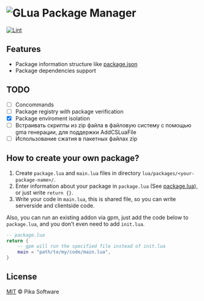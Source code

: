 # ![GLua Package Manager](https://i.imgur.com/w454Ms1.png?1)

[![Lint](https://github.com/Pika-Software/glua_package_manager/actions/workflows/glualint-check.yml/badge.svg)](https://github.com/Pika-Software/glua_package_manager/actions/workflows/glualint-check.yml)
## Features
- Package information structure like [package.json](https://docs.npmjs.com/cli/v6/configuring-npm/package-json)
- Package dependencies support

## TODO
- [ ] Concommands
- [ ] Package registry with package verification
- [x] Package enviroment isolation
- [ ] Встраивать скрипты из zip файла в файловую систему с помощью gma генерации, для поддержки AddCSLuaFile
- [ ] Использование сжатия в пакетных файлах zip

## How to create your own package?
1. Create `package.lua` and `main.lua` files in directory `lua/packages/<your-package-name>/`.
2. Enter information about your package in `package.lua` (See [package.lua](package.lua.md)), or just write `return {}`.
3. Write your code in `main.lua`, this is shared file, so you can write serverside and clientside code.

Also, you can run an existing addon via gpm, just add the code below to `package.lua`, and you don’t even need to add `init.lua`.
```lua
-- package.lua
return {
    -- gpm will run the specified file instead of init.lua
    main = "path/to/my/code/main.lua",
}
```

## License
[MIT](LICENSE) © Pika Software
